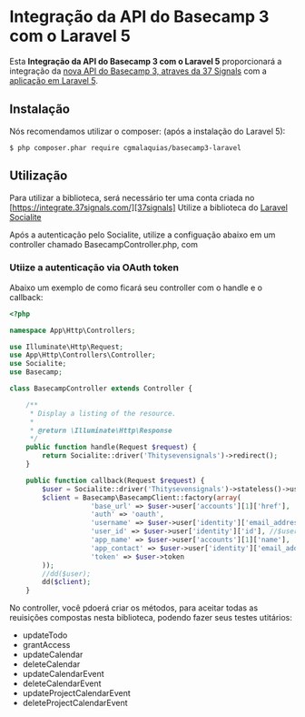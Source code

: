 # Integração da API do Basecamp 3 com o Laravel 5

Esta **Integração da API do Basecamp 3 com o Laravel 5** proporcionará a integração da [nova API do Basecamp 3, atraves da 37 Signals][basecamp] com a [aplicação em Laravel 5][laravel].

## Instalação
Nós recomendamos utilizar o composer: (após a instalação do Laravel 5):

    $ php composer.phar require cgmalaquias/basecamp3-laravel

## Utilização

Para utilizar a biblioteca, será necessário ter uma conta criada no [https://integrate.37signals.com/][37signals]
Utilize a biblioteca do [Laravel Socialite][socialite]

Após a autenticação pelo Socialite, utilize a configuação abaixo em um controller chamado BasecampController.php, com 
### Utiize a autenticação via OAuth token

Abaixo um exemplo de como ficará seu controller com o handle e o callback:

```php
<?php

namespace App\Http\Controllers;

use Illuminate\Http\Request;
use App\Http\Controllers\Controller;
use Socialite;
use Basecamp;

class BasecampController extends Controller {

    /**
     * Display a listing of the resource.
     *
     * @return \Illuminate\Http\Response
     */
    public function handle(Request $request) {
        return Socialite::driver('Thitysevensignals')->redirect();
    }

    public function callback(Request $request) {
        $user = Socialite::driver('Thitysevensignals')->stateless()->user();
        $client = Basecamp\BasecampClient::factory(array(
                    'base_url' => $user->user['accounts'][1]['href'],
                    'auth' => 'oauth',
                    'username' => $user->user['identity']['email_address'],
                    'user_id' => $user->user['identity']['id'], //$user->user['accounts'][1]['id'],
                    'app_name' => $user->user['accounts'][1]['name'],
                    'app_contact' => $user->user['identity']['email_address'],
                    'token' => $user->token
        ));
        //dd($user);
        dd($client);
    }

```
 No controller, você pdoerá criar os métodos, para aceitar todas as reuisições compostas nesta biblioteca, podendo fazer seus testes utitários:

* updateTodo 
* grantAccess 
* updateCalendar 
* deleteCalendar 
* updateCalendarEvent 
* deleteCalendarEvent 
* updateProjectCalendarEvent 
* deleteProjectCalendarEvent 

<!--- END API -->

[basecamp]: https://github.com/basecamp/bc3-api
[laravel]: https://laravel.com/docs/5.3
[37signals]: https://integrate.37signals.com/
[socialite]: https://github.com/laravel/socialite
[guzzle]: http://guzzlephp.org/
[caching]: http://guzzlephp.org/plugins/cache-plugin.html
[service.php]: https://github.com/cgmalaquias/basecamp3-laravel/blob/master/src/Basecamp/Resources/service.php
